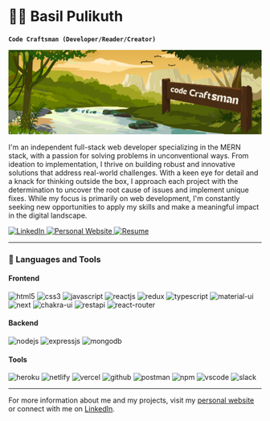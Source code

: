 # 🏄‍♂️ Basil Pulikuth

**`Code Craftsman (Developer/Reader/Creator)`**

[![Basil Pulikuth Social Banner](./images/instant.png)](https://personal-portfolio-nextjs-kappa.vercel.app/)

I'm an independent full-stack web developer specializing in the MERN stack, with a passion for solving problems in unconventional ways. From ideation to implementation, I thrive on building robust and innovative solutions that address real-world challenges. With a keen eye for detail and a knack for thinking outside the box, I approach each project with the determination to uncover the root cause of issues and implement unique fixes. While my focus is primarily on web development, I'm constantly seeking new opportunities to apply my skills and make a meaningful impact in the digital landscape.

<p align="left">
   <a href="https://www.linkedin.com/in/iambasilp" title="Connect with me on LinkedIn">
      <img alt="LinkedIn" src="https://img.shields.io/badge/-LinkedIn-0077B5?style=for-the-badge&logo=linkedin&logoColor=white"/>
   </a> 
   <a href="https://personal-portfolio-nextjs-kappa.vercel.app" title="Visit my personal website">
      <img alt="Personal Website" src="https://img.shields.io/badge/-Personal%20Website-FF5733?style=for-the-badge"/>
   </a> 
   <a href="https://link-to-your-resume.pdf" title="View my resume">
      <img alt="Resume" src="https://img.shields.io/badge/-Resume-14455A?style=for-the-badge"/>
   </a>
</p>

---

### 🧰 Languages and Tools

#### Frontend
<p align="left">
   <img src="https://img.shields.io/badge/html5-%23E34F26.svg?style=for-the-badge&logo=html5&logoColor=white" alt="html5"/>
   <img src="https://img.shields.io/badge/css3-%231572B6.svg?style=for-the-badge&logo=css3&logoColor=white" alt="css3"/>
   <img src="https://img.shields.io/badge/javascript-%23323330.svg?style=for-the-badge&logo=javascript&logoColor=%23F7DF1E" alt="javascript"/>
   <img src="https://img.shields.io/badge/React-20232A?style=for-the-badge&logo=react&logoColor=61DAFB" alt="reactjs"/>
   <img src="https://img.shields.io/badge/Redux-593D88?style=for-the-badge&logo=redux&logoColor=white" alt="redux"/>
   <img src="https://img.shields.io/badge/typescript-%23007ACC.svg?style=for-the-badge&logo=typescript&logoColor=white" alt="typescript"/>
   <img src="https://img.shields.io/badge/Material%20UI-007FFF?style=for-the-badge&logo=mui&logoColor=white" alt="material-ui"/>
   <img src="https://img.shields.io/badge/Next-black?style=for-the-badge&logo=next.js&logoColor=white" alt="next"/>
   <img src="https://img.shields.io/badge/chakra ui-%234ED1C5.svg?style=for-the-badge&logo=chakraui&logoColor=white" alt="chakra-ui"/>
   <img src="https://img.shields.io/badge/rest api-%23000000.svg?style=for-the-badge&logo=flask&logoColor=white" alt="restapi"/>
   <img src="https://img.shields.io/badge/React_Router-CA4245?style=for-the-badge&logo=react-router&logoColor=white" alt="react-router"/>
</p>

#### Backend
<p align="left">
   <img src="https://img.shields.io/badge/Node.js-339933?style=for-the-badge&logo=nodedotjs&logoColor=white" alt="nodejs"/>
   <img src="https://img.shields.io/badge/Express.js-000000?style=for-the-badge&logo=express&logoColor=white" alt="expressjs"/>
   <img src="https://img.shields.io/badge/MongoDB-4EA94B?style=for-the-badge&logo=mongodb&logoColor=white" alt="mongodb"/>
</p>

#### Tools
<p align="left">
   <img src="https://img.shields.io/badge/heroku-%23430098.svg?style=for-the-badge&logo=heroku&logoColor=white" alt="heroku"/>
   <img src="https://img.shields.io/badge/netlify-%23000000.svg?style=for-the-badge&logo=netlify&logoColor=#00C7B7" alt="netlify"/>
   <img src="https://img.shields.io/badge/vercel-%23000000.svg?style=for-the-badge&logo=vercel&logoColor=white" alt="vercel"/>
   <img src="https://img.shields.io/badge/GitHub-100000?style=for-the-badge&logo=github&logoColor=white" alt="github"/>
   <img src="https://img.shields.io/badge/Postman-FF6C37?style=for-the-badge&logo=postman&logoColor=white" alt="postman"/>
   <img src="https://img.shields.io/badge/NPM-%23000000.svg?style=for-the-badge&logo=npm&logoColor=white" alt="npm"/>
   <img src="https://img.shields.io/badge/Visual%20Studio-5C2D91.svg?style=for-the-badge&logo=visual-studio&logoColor=white" alt="vscode"/>
   <img src="https://img.shields.io/badge/Slack-4A154B?style=for-the-badge&logo=slack&logoColor=white" alt="slack"/>
</p>

---

For more information about me and my projects, visit my [personal website](https://personal-portfolio-nextjs-kappa.vercel.app) or connect with me on [LinkedIn](https://www.linkedin.com/in/iambasilp).

